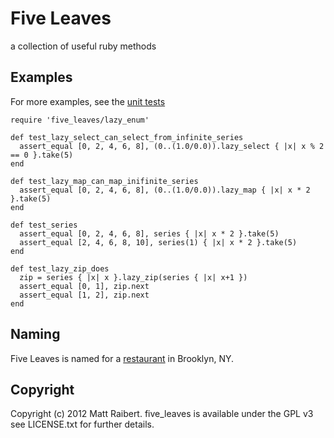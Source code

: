 # Five Leaves

a collection of useful ruby methods

## Examples

For more examples, see the [unit tests](https://github.com/mattraibert/five_leaves/blob/master/test/grasshopper_test.rb)


```
require 'five_leaves/lazy_enum'

def test_lazy_select_can_select_from_infinite_series
  assert_equal [0, 2, 4, 6, 8], (0..(1.0/0.0)).lazy_select { |x| x % 2 == 0 }.take(5)
end

def test_lazy_map_can_map_inifinite_series
  assert_equal [0, 2, 4, 6, 8], (0..(1.0/0.0)).lazy_map { |x| x * 2 }.take(5)
end

def test_series
  assert_equal [0, 2, 4, 6, 8], series { |x| x * 2 }.take(5)
  assert_equal [2, 4, 6, 8, 10], series(1) { |x| x * 2 }.take(5)
end

def test_lazy_zip_does
  zip = series { |x| x }.lazy_zip(series { |x| x+1 })
  assert_equal [0, 1], zip.next
  assert_equal [1, 2], zip.next
end
```
## Naming

Five Leaves is named for a [restaurant](http://www.fiveleavesny.com/) in Brooklyn, NY.

## Copyright

Copyright (c) 2012 Matt Raibert.
five_leaves is available under the GPL v3 see LICENSE.txt for further details.
